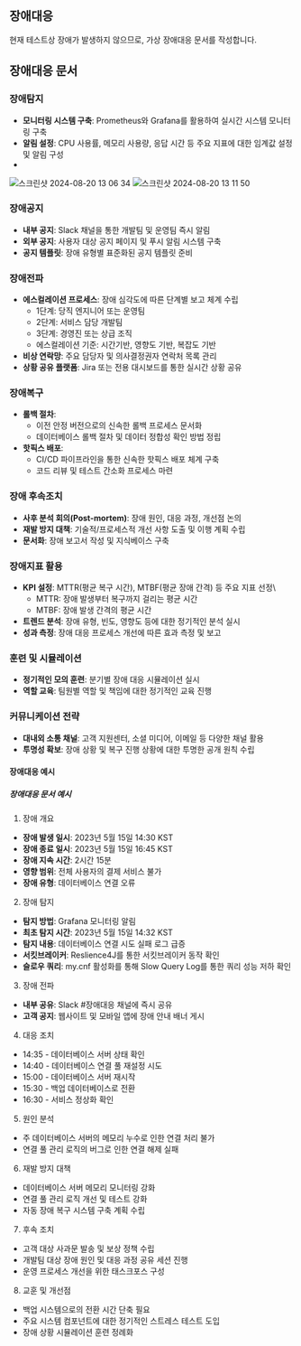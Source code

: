 
## 장애대응
현재 테스트상 장애가 발생하지 않으므로, 가상 장애대응 문서를 작성합니다.

## 장애대응 문서

### 장애탐지
- **모니터링 시스템 구축**: Prometheus와 Grafana를 활용하여 실시간 시스템 모니터링 구축
- **알림 설정**: CPU 사용률, 메모리 사용량, 응답 시간 등 주요 지표에 대한 임계값 설정 및 알림 구성
-

![스크린샷 2024-08-20 13 06 34](https://github.com/user-attachments/assets/b5ad09c5-5cae-4a79-8e24-0e640c71de97)
![스크린샷 2024-08-20 13 11 50](https://github.com/user-attachments/assets/7f7f8743-e2cc-44a5-be0d-f9d983b55e2f)
### 장애공지
- **내부 공지**: Slack 채널을 통한 개발팀 및 운영팀 즉시 알림
- **외부 공지**: 사용자 대상 공지 페이지 및 푸시 알림 시스템 구축
- **공지 템플릿**: 장애 유형별 표준화된 공지 템플릿 준비

### 장애전파
- **에스컬레이션 프로세스**: 장애 심각도에 따른 단계별 보고 체계 수립
    - 1단계: 당직 엔지니어 또는 운영팀
    - 2단계: 서비스 담당 개발팀
    - 3단계: 경영진 또는 상급 조직
    - 에스컬레이션 기준: 시간기반, 영향도 기반, 복잡도 기반
- **비상 연락망**: 주요 담당자 및 의사결정권자 연락처 목록 관리
- **상황 공유 플랫폼**: Jira 또는 전용 대시보드를 통한 실시간 상황 공유

### 장애복구
- **롤백 절차**:
    - 이전 안정 버전으로의 신속한 롤백 프로세스 문서화
    - 데이터베이스 롤백 절차 및 데이터 정합성 확인 방법 정립
- **핫픽스 배포**:
    - CI/CD 파이프라인을 통한 신속한 핫픽스 배포 체계 구축
    - 코드 리뷰 및 테스트 간소화 프로세스 마련

### 장애 후속조치
- **사후 분석 회의(Post-mortem)**: 장애 원인, 대응 과정, 개선점 논의
- **재발 방지 대책**: 기술적/프로세스적 개선 사항 도출 및 이행 계획 수립
- **문서화**: 장애 보고서 작성 및 지식베이스 구축

### 장애지표 활용
- **KPI 설정**: MTTR(평균 복구 시간), MTBF(평균 장애 간격) 등 주요 지표 선정\
    - MTTR: 장애 발생부터 복구까지 걸리는 평균 시간
    - MTBF: 장애 발생 간격의 평균 시간
- **트렌드 분석**: 장애 유형, 빈도, 영향도 등에 대한 정기적인 분석 실시
- **성과 측정**: 장애 대응 프로세스 개선에 따른 효과 측정 및 보고

### 훈련 및 시뮬레이션
- **정기적인 모의 훈련**: 분기별 장애 대응 시뮬레이션 실시
- **역할 교육**: 팀원별 역할 및 책임에 대한 정기적인 교육 진행

### 커뮤니케이션 전략
- **대내외 소통 채널**: 고객 지원센터, 소셜 미디어, 이메일 등 다양한 채널 활용
- **투명성 확보**: 장애 상황 및 복구 진행 상황에 대한 투명한 공개 원칙 수립

#### 장애대응 예시

##### 장애대응 문서 예시

1. 장애 개요
- **장애 발생 일시**: 2023년 5월 15일 14:30 KST
- **장애 종료 일시**: 2023년 5월 15일 16:45 KST
- **장애 지속 시간**: 2시간 15분
- **영향 범위**: 전체 사용자의 결제 서비스 불가
- **장애 유형**: 데이터베이스 연결 오류

2. 장애 탐지
- **탐지 방법**: Grafana 모니터링 알림
- **최초 탐지 시간**: 2023년 5월 15일 14:32 KST
- **탐지 내용**: 데이터베이스 연결 시도 실패 로그 급증
- **서킷브레이커**: Reslience4J를 통한 서킷브레이커 동작 확인
- **슬로우 쿼리**: my.cnf 활성화를 통해 Slow Query Log를 통한 쿼리 성능 저하 확인

3. 장애 전파
- **내부 공유**: Slack #장애대응 채널에 즉시 공유
- **고객 공지**: 웹사이트 및 모바일 앱에 장애 안내 배너 게시

4. 대응 조치
- 14:35 - 데이터베이스 서버 상태 확인
- 14:40 - 데이터베이스 연결 풀 재설정 시도
- 15:00 - 데이터베이스 서버 재시작
- 15:30 - 백업 데이터베이스로 전환
- 16:30 - 서비스 정상화 확인

5. 원인 분석
- 주 데이터베이스 서버의 메모리 누수로 인한 연결 처리 불가
- 연결 풀 관리 로직의 버그로 인한 연결 해제 실패

6. 재발 방지 대책
- 데이터베이스 서버 메모리 모니터링 강화
- 연결 풀 관리 로직 개선 및 테스트 강화
- 자동 장애 복구 시스템 구축 계획 수립

7. 후속 조치
- 고객 대상 사과문 발송 및 보상 정책 수립
- 개발팀 대상 장애 원인 및 대응 과정 공유 세션 진행
- 운영 프로세스 개선을 위한 태스크포스 구성

8. 교훈 및 개선점
- 백업 시스템으로의 전환 시간 단축 필요
- 주요 시스템 컴포넌트에 대한 정기적인 스트레스 테스트 도입
- 장애 상황 시뮬레이션 훈련 정례화

